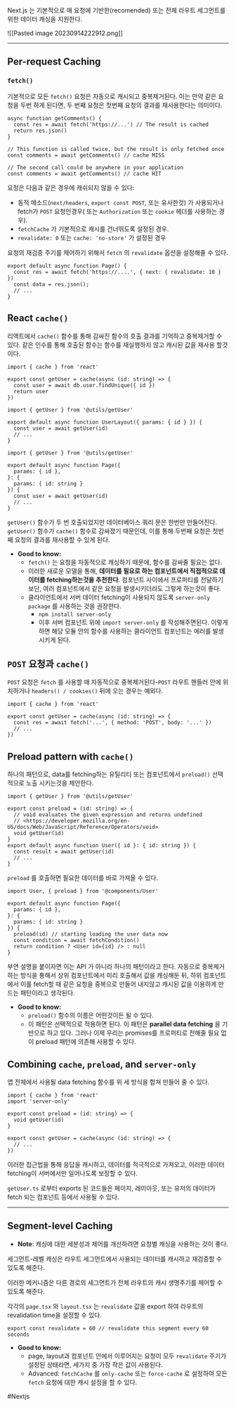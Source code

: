 Next.js 는 기본적으로 매 요청에 기반한(recomended) 또는 전체 라우트 세그먼트를 위한 데이터 캐싱을 지원한다.

![[Pasted image 20230914222912.png]]

---

## Per-request Caching

### `fetch()`

기본적으로 모든 `fetch()` 요청은 자동으로 캐시되고 중복제거된다. 이는 만약 같은 요청을 두번 하게 된다면, 두 번째 요청은 첫번째 요청의 결과를 재사용한다는 의미이다.

```tsx
async function getComments() {
  const res = await fetch('https://...') // The result is cached
  return res.json()
}
 
// This function is called twice, but the result is only fetched once
const comments = await getComments() // cache MISS
 
// The second call could be anywhere in your application
const comments = await getComments() // cache HIT
```

요청은 다음과 같은 경우에 캐쉬되지 않을 수 있다:

- 동적 메소드(`next/headers`, `export const POST`, 또는 유사한것) 가 사용되거나 fetch가 `POST` 요청인경우( 또는 `Authorization` 또는 `cookie` 헤더를 사용하는 경우).
- `fetchCache` 가 기본적으로 캐시를 건너뛰도록 설정된 경우.
- `revalidate: 0` 또는 `cache: 'no-store'` 가 설정된 경우

요청의 재검증 주기를 제어하기 위해서 `fetch` 의 `revalidate` 옵션을 설정해줄 수 있다.

```tsx
export default async function Page() {
  const res = await fetch('https://....', { next: { revalidate: 10 } })
  const data = res.json();
  // ...
}
```

## React `cache()`

리액트에서 `cache()` 함수를 통해 감싸진 함수의 호출 결과를 기억하고 중복제거할 수 있다. 같은 인수를 통해 호출된 함수는 함수를 재실행하지 않고 캐시된 값을 재사용 할것이다.

```tsx
import { cache } from 'react'

export const getUser = cache(async (id: string) => {
  const user = await db.user.findUnique({ id })
  return user
})
```

```tsx
import { getUser } from '@utils/getUser'
 
export default async function UserLayout({ params: { id } }) {
  const user = await getUser(id)
  // ...
}
```

```tsx
import { getUser } from '@utils/getUser'
 
export default async function Page({
  params: { id },
}: {
  params: { id: string }
}) {
  const user = await getUser(id)
  // ...
}
```

`getUser()` 함수가 두 번 호출되었지만 데이터베이스 쿼리 문은 한번만 만들어진다. `getUser()` 함수가 `cache()` 함수로 감싸졌기 때문인데, 이를 통해 두번째 요청은 첫번째 요청의 결과를 재사용할 수 있게 된다.

- **Good to know:**
    - `fetch()` 는 요청을 자동적으로 캐싱하기 때문에, 함수를 감싸줄 필요는 없다.
    - 이러한 새로운 모델을 통해, **데이터를 필요로 하는 컴포넌트에서 직접적으로 데이터를 fetching하는것을 추천한다**. 컴포넌트 사이에서 프로퍼티를 전달하기 보단, 여러 컴포넌트에서 같은 요청을 발생시키더라도 그렇게 하는것이 좋다.
    - 클라이언트에서 서버 데이터 fetching이 사용되지 않도록 `server-only package` 를 사용하는 것을 권장한다.
        - `npm install server-only`
        - 이후 서버 컴포넌트 위에 `import server-only` 를 작성해주면된다. 이렇게 하면 해당 모듈 안의 함수를 사용하는 클라이언트 컴포넌트는 에러를 발생시키게 된다.

## `POST` 요청과 `cache()`

`POST` 요청은 `fetch` 를 사용할 때 자동적으로 중복제거된다-`POST` 라우트 핸들러 안에 위치하거나 `headers() / cookies()` 뒤에 오는 경우는 예외다.

```tsx
import { cache } from 'react'
 
export const getUser = cache(async (id: string) => {
  const res = await fetch('...', { method: 'POST', body: '...' })
  // ...
})
```

## Preload pattern with `cache()`

하나의 패턴으로, data를 fetching하는 유틸리티 또는 컴포넌트에서 `preload()` 선택적으로 노출 시키는것을 제안한다.

```tsx
import { getUser } from '@utils/getUser'
 
export const preload = (id: string) => {
  // void evaluates the given expression and returns undefined
  // <https://developer.mozilla.org/en-US/docs/Web/JavaScript/Reference/Operators/void>
  void getUser(id)
}
export default async function User({ id }: { id: string }) {
  const result = await getUser(id)
  // ...
}
```

`preload` 를 호출하면 필요한 데이터를 바로 가져올 수 있다.

```tsx
import User, { preload } from '@components/User'
 
export default async function Page({
  params: { id },
}: {
  params: { id: string }
}) {
  preload(id) // starting loading the user data now
  const condition = await fetchCondition()
  return condition ? <User id={id} /> : null
}
```

부연 설명을 붙이자면 이는 API 가 아니라 하나의 패턴이라고 한다. 자동으로 중복제거하는 방식을 통해서 상위 컴포넌트에서 미리 호출해서 값을 캐싱해둔 뒤, 하위 컴포넌트에서 이를 fetch할 때 같은 요청을 중복으로 만들어 내지않고 캐시된 값을 이용하게 만드는 패턴이라고 생각된다.

- **Good to know:**
    - `preload()` 함수의 이름은 어떤것이든 될 수 있다.
    - 이 패턴은 선택적으로 적용하면 된다. 이 패턴은 **parallel data fetching** 을 기반으로 하고 있다. 그러나 이제 우리는 promises를 프로퍼티로 전해줄 필요 없이 preload 패턴에 의존해 사용할 수 있다.

## Combining `cache`, `preload`, and `server-only`

앱 전체에서 사용될 data fetching 함수를 위 세 방식을 합쳐 만들어 줄 수 있다.

```tsx
import { cache } from 'react'
import 'server-only'
 
export const preload = (id: string) => {
  void getUser(id)
}
 
export const getUser = cache(async (id: string) => {
  // ...
})
```

이러한 접근법을 통해 응답을 캐시하고, 데이터를 적극적으로 가져오고, 이러한 데이터 fetching이 서버에서만 일어나도록 보장할 수 있다.

`getUser.ts` 로부터 exports 된 코드들은 페이지, 레이아웃, 또는 유저의 데이터가 fetch 되는 컴포넌트 등에서 사용될 수 있다.

---

## Segment-level Caching

- **Note**: 캐싱에 대한 세분성과 제어를 개선하려면 요청별 캐싱을 사용하는 것이 좋다.

세그먼트-레벨 캐싱은 라우트 세그먼트에서 사용되는 데이터를 캐시하고 재검증할 수 있도록 해준다.

이러한 메커니즘은 다른 경로의 세그먼트가 전체 라우트의 캐시 생명주기를 제어할 수 있도록 해준다.

각각의 `page.tsx` 와 `layout.tsx` 는 `revalidate` 값을 export 하여 라우트의 revalidation time을 설정할 수 있다.

```tsx
export const revalidate = 60 // revalidate this segment every 60 seconds
```

- **Good to know:**
    - page, layout과 컴포넌트 안에서 이루어지는 요청이 모두 `revalidate` 주기가 설정된 상태라면, 세가지 중 가장 작은 값이 사용된다.
    - Advanced: `fetchCache` 를 `only-cache` 또는 `force-cache` 로 설정하여 모든 `fetch` 요청에 대한 캐시 설정을 할 수 있다.

#Nextjs 

